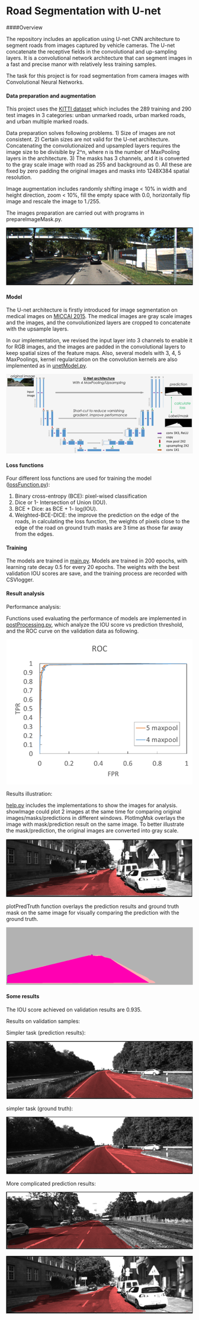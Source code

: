 # Road Segmentation with U-net

####Overview

The repository includes an application using U-net CNN architecture to segment roads from images captured by vehicle cameras. The U-net concatenate the receptive fields in the convolutional and up-sampling layers. It is a convolutional network architecture that can segment images in a fast and precise manor with relatively less training samples.  

The task for this project is for road segmentation from camera images with Convolutional Neural Networks. 

#### Data preparation and augmentation

This project uses the [KITTI dataset](http://www.cvlibs.net/datasets/kitti/eval_road.php) which includes the 289 training and 290 test images in 3 categories: unban unmarked roads, urban marked roads, and urban multiple marked roads.

Data preparation solves following problems. 1) Size of images are not consistent. 2) Certain sizes are not valid for the U-net architecture. Concatenating the convolutionaized and upsampled layers requires the image size to be divisible by 2^n, where n is the number of MaxPooling layers in the architecture. 3) The masks has 3 channels, and it is converted to the gray scale image with road as 255 and background as 0. All these are fixed by zero padding the original images and masks into 1248X384 spatial resolution.

 Image augmentation includes randomly shifting image < 10% in width and height direction, zoom < 10%, fill the empty space with 0.0, horizontally flip image and rescale the image to 1./255.

The images preparation are carried out with programs in prepareImageMask.py.

![um_000006.png (1248Ã384)](https://raw.githubusercontent.com/EricYang3721/RoadSegmentationWithUnet/master/images/validation/val_image/val_image/um_000006.png)

#### Model

The U-net architecture is firstly introduced for image segmentation on medical images on [MICCAI 2015](https://arxiv.org/abs/1505.04597). The medical images are gray scale images and the images, and the convolutionized layers are cropped to concatenate with the upsample layers. 

In our implementation, we revised the input layer into 3 channels to enable it for RGB images, and the images are padded in the convolutional layers to keep spatial sizes of the feature maps. Also, several models with 3, 4, 5 MaxPoolings, kernel regularization on the convolution kernels are also implemented as in [unetModel.py](https://github.com/EricYang3721/RoadSegmentationWithUnet/blob/master/unetModel.py). 

![1524444202426](/images/pics/1524444202426.png)



#### Loss functions

Four different loss functions are used for training the model ([lossFunction.py](https://github.com/EricYang3721/RoadSegmentationWithUnet/blob/master/lossFunction.py)):

1. Binary cross-entropy (BCE): pixel-wised classification
2. Dice or 1- Intersection of Union (IOU). 
3. BCE + Dice: as BCE + 1- log(IOU).
4. Weighted-BCE-DICE: the improve the prediction on the edge of the roads, in calculating the loss function, the weights of pixels close to the edge of the road on ground truth masks are 3 time as those far away from the edges. 

#### Training

The models are trained in [main.py](https://github.com/EricYang3721/RoadSegmentationWithUnet/blob/master/main.py). Models are trained in 200 epochs, with learning rate decay 0.5 for every 20 epochs. The weights with the best validation IOU scores are save, and the training process are recorded with CSVlogger. 

#### Result analysis 

Performance analysis: 

Functions used evaluating the performance of models are implemented in [postProcessing.py](https://github.com/EricYang3721/RoadSegmentationWithUnet/blob/master/postProcessing.py), which analyze the IOU score vs prediction threshold, and the ROC curve on the validation data as following. 

![1524445822379](/images/pics/1524445822379.png)

Results illustration:

[help.py](https://github.com/EricYang3721/RoadSegmentationWithUnet/blob/master/helper.py) includes the implementations to show the images for analysis. showImage could plot 2 images at the same time for comparing original images/masks/predictions in different windows. PlotImgMsk overlays the image with mask/prediction result on the same image. To better illustrate the mask/prediction, the original images are converted into gray scale.

![1524446180406](/images/pics/1524446180406.png)

plotPredTruth function overlays the prediction results and ground truth mask on the same image for visually comparing the prediction with the ground truth.

![1524446247303](/images/pics/1524446247303.png)



#### Some results

The IOU score achieved on validation results are 0.935.

Results on validation samples:

Simpler task (prediction results):

![1524446622493](/images/pics/1524446622493.png)

simpler task (ground truth): 

![1524446658204](/images/pics/1524446658204.png)

More complicated prediction results:

![1524446475049](/images/pics/1524446475049.png)

![1524446516925](/images/pics/1524446516925.png)

